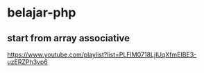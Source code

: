 # belajar-php

## start from array associative
https://www.youtube.com/playlist?list=PLFIM0718LjIUqXfmEIBE3-uzERZPh3vp6
